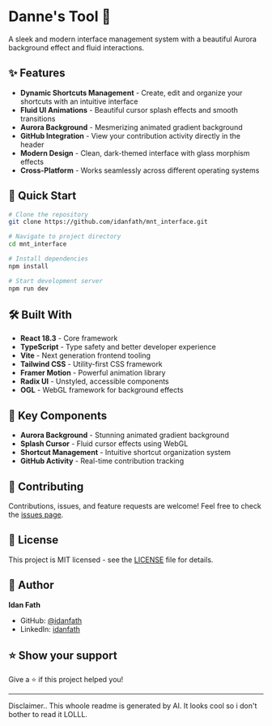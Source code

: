 # Danne's Tool 🚀

A sleek and modern interface management system with a beautiful Aurora background effect and fluid interactions.

## ✨ Features

- **Dynamic Shortcuts Management** - Create, edit and organize your shortcuts with an intuitive interface
- **Fluid UI Animations** - Beautiful cursor splash effects and smooth transitions
- **Aurora Background** - Mesmerizing animated gradient background
- **GitHub Integration** - View your contribution activity directly in the header
- **Modern Design** - Clean, dark-themed interface with glass morphism effects
- **Cross-Platform** - Works seamlessly across different operating systems

## 🚀 Quick Start

```bash
# Clone the repository
git clone https://github.com/idanfath/mnt_interface.git

# Navigate to project directory
cd mnt_interface

# Install dependencies
npm install

# Start development server
npm run dev
```

## 🛠️ Built With

- **React 18.3** - Core framework
- **TypeScript** - Type safety and better developer experience
- **Vite** - Next generation frontend tooling
- **Tailwind CSS** - Utility-first CSS framework
- **Framer Motion** - Powerful animation library
- **Radix UI** - Unstyled, accessible components
- **OGL** - WebGL framework for background effects

## 🌟 Key Components

- **Aurora Background** - Stunning animated gradient background
- **Splash Cursor** - Fluid cursor effects using WebGL
- **Shortcut Management** - Intuitive shortcut organization system
- **GitHub Activity** - Real-time contribution tracking

## 🤝 Contributing

Contributions, issues, and feature requests are welcome! Feel free to check the [issues page](https://github.com/idanfath/mnt_interface/issues).

## 📝 License

This project is MIT licensed - see the [LICENSE](LICENSE) file for details.

## 👤 Author

**Idan Fath**

- GitHub: [@idanfath](https://github.com/idanfath)
- LinkedIn: [idanfath](https://linkedin.com/in/idanfath)

## ⭐️ Show your support

Give a ⭐️ if this project helped you!

---

Disclaimer.. This whoole readme is generated by AI. It looks cool so i don't bother to read it LOLLL.
